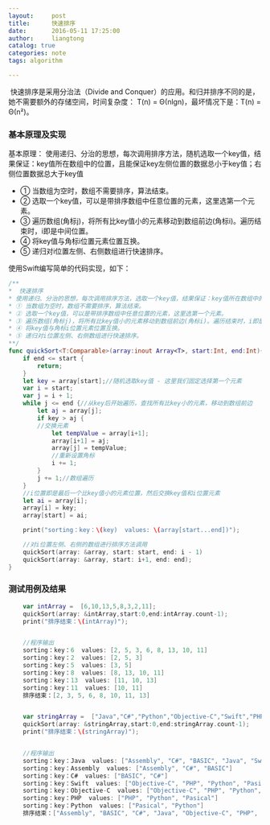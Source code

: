 ```yaml
---
layout:     post
title:      快速排序
date:       2016-05-11 17:25:00
author:     liangtong
catalog: true
categories: note
tags: algorithm

---
```


​	快速排序是采用分治法（Divide and Conquer）的应用。和归并排序不同的是，她不需要额外的存储空间，时间复杂度： T(n) = Θ(nlgn)，最坏情况下是：T(n) = Θ(n²)。



### 基本原理及实现   
基本原理： 使用递归、分治的思想，每次调用排序方法，随机选取一个key值，结果保证：key值所在数组中的位置，且能保证key左侧位置的数据总小于key值；右侧位置数据总大于key值      
* ① 当数组为空时，数组不需要排序，算法结束。
* ② 选取一个key值，可以是带排序数组中任意位置的元素，这里选第一个元素。
* ③ 遍历数组(角标j)，将所有比key值小的元素移动到数组前边(角标i)。遍历结束时，i即是中间位置。
* ④ 将key值与角标i位置元素位置互换。
* ⑤ 递归对i位置左侧、右侧数组进行快速排序。

<!-- more -->

使用Swift编写简单的代码实现，如下：    
```Swift
/**
*  快速排序
* 使用递归、分治的思想，每次调用排序方法，选取一个key值，结果保证：key值所在数组中的位置，且能保证key左侧位置的数据总小于key值；右侧位置数据总大于key值
* ① 当数组为空时，数组不需要排序，算法结束。
* ② 选取一个key值，可以是带排序数组中任意位置的元素，这里选第一个元素。
* ③ 遍历数组(角标j)，将所有比key值小的元素移动到数组前边(角标i)。遍历结束时，i即是中间位置。
* ④ 将key值与角标i位置元素位置互换。
* ⑤ 递归对i位置左侧、右侧数组进行快速排序。
**/
func quickSort<T:Comparable>(array:inout Array<T>, start:Int, end:Int){
    if end <= start {
        return;
    }
    let key = array[start];//随机选取key值 - 这里我们固定选择第一个元素
    var i = start;
    var j = i + 1;
    while j <= end {//从key后开始遍历，查找所有比key小的元素，移动到数组前边
        let aj = array[j];
        if key > aj {
        //交换元素
            let tempValue = array[i+1];
            array[i+1] = aj;
            array[j] = tempValue;
            //重新设置角标
            i += 1;
        }
        j += 1;//数组遍历
    }
    //i位置即是最后一个比key值小的元素位置，然后交换key值和i位置元素
    let ai = array[i];
    array[i] = key;
    array[start] = ai;

    print("sorting：key：\(key)  values: \(array[start...end])");

    //对i位置左侧、右侧的数组进行排序方法调用
    quickSort(array: &array, start: start, end: i - 1)
    quickSort(array: &array, start: i+1, end: end);
}
```

### 测试用例及结果

```Swift
    var intArray =  [6,10,13,5,8,3,2,11];
    quickSort(array: &intArray,start:0,end:intArray.count-1);
    print("排序结束：\(intArray)");


    //程序输出
    sorting：key：6  values: [2, 5, 3, 6, 8, 13, 10, 11]
    sorting：key：2  values: [2, 5, 3]
    sorting：key：5  values: [3, 5]
    sorting：key：8  values: [8, 13, 10, 11]
    sorting：key：13  values: [11, 10, 13]
    sorting：key：11  values: [10, 11]
    排序结束：[2, 3, 5, 6, 8, 10, 11, 13]


    var stringArray =  ["Java","C#","Python","Objective-C","Swift","PHP","BASIC","Pasical","Assembly"];
    quickSort(array: &stringArray,start:0,end:stringArray.count-1);
    print("排序结束：\(stringArray)");


    //程序输出
    sorting：key：Java  values: ["Assembly", "C#", "BASIC", "Java", "Swift", "PHP", "Python", "Pasical", "Objective-C"]
    sorting：key：Assembly  values: ["Assembly", "C#", "BASIC"]
    sorting：key：C#  values: ["BASIC", "C#"]
    sorting：key：Swift  values: ["Objective-C", "PHP", "Python", "Pasical", "Swift"]
    sorting：key：Objective-C  values: ["Objective-C", "PHP", "Python", "Pasical"]
    sorting：key：PHP  values: ["PHP", "Python", "Pasical"]
    sorting：key：Python  values: ["Pasical", "Python"]
    排序结束：["Assembly", "BASIC", "C#", "Java", "Objective-C", "PHP", "Pasical", "Python", "Swift"]
```
